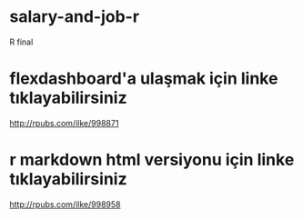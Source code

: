 # salary-and-job-r

R final

# flexdashboard'a ulaşmak için linke tıklayabilirsiniz
http://rpubs.com/ilke/998871

# r markdown html versiyonu için linke tıklayabilirsiniz
http://rpubs.com/ilke/998958
